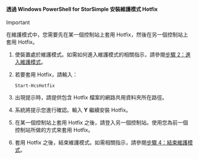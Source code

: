 <!--author=SharS last changed: 9/17/15-->

#### 透過 Windows PowerShell for StorSimple 安裝維護模式 Hotfix
> [!IMPORTANT]
> 在維護模式中，您需要先在某一個控制站上套用 Hotfix，然後在另一個控制站上套用 Hotfix。
> 
> 

1. 使裝置處於維護模式。如需如何進入維護模式的相關指示，請參閱[步驟 2：進入維護模式](../articles/storsimple/storsimple-update-device.md#step2)。
2. 若要套用 Hotfix，請輸入：
   
     `Start-HcsHotfix`
3. 出現提示時，請提供包含 Hotfix 檔案的網路共用資料夾所在路徑。
4. 系統將提示您進行確認。輸入 **Y** 繼續安裝 Hotfix。
5. 在某一個控制站上套用 Hotfix 之後，請登入另一個控制站。使用您為前一個控制站所做的方式來套用 Hotfix。
6. 套用 Hotfix 之後，結束維護模式。如需相關指示，請參閱[步驟 4：結束維護模式](../articles/storsimple/storsimple-update-device.md#step4)。

<!---HONumber=Oct15_HO3-->